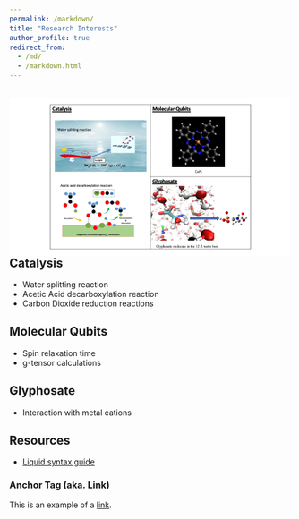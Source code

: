 ```yaml
---
permalink: /markdown/
title: "Research Interests"
author_profile: true
redirect_from: 
  - /md/
  - /markdown.html
---
```

<br/><img align="right" src='/images/research_interest.png'>
## Catalysis

* Water splitting reaction
* Acetic Acid decarboxylation reaction
* Carbon Dioxide reduction reactions



## Molecular Qubits

* Spin relaxation time
* g-tensor calculations

## Glyphosate

* Interaction with metal cations




## Resources
 * [Liquid syntax guide](https://shopify.github.io/liquid/tags/control-flow/)









### Anchor Tag (aka. Link)

This is an example of a [link](http://github.com "Github").


